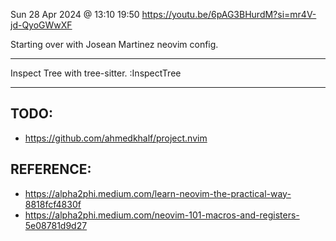 Sun 28 Apr 2024 @ 13:10
19:50
https://youtu.be/6pAG3BHurdM?si=mr4V-jd-QyoGWwXF

Starting over with Josean Martinez neovim config.

---

Inspect Tree with tree-sitter.
:InspectTree

---

## TODO:

- https://github.com/ahmedkhalf/project.nvim

## REFERENCE:

- https://alpha2phi.medium.com/learn-neovim-the-practical-way-8818fcf4830f
- https://alpha2phi.medium.com/neovim-101-macros-and-registers-5e08781d9d27
